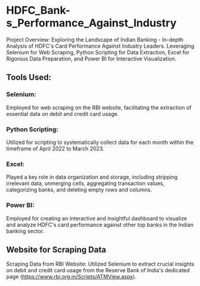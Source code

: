 # HDFC_Bank-s_Performance_Against_Industry
Project Overview: Exploring the Landscape of Indian Banking - In-depth Analysis of HDFC's Card Performance Against Industry Leaders. Leveraging Selenium for Web Scraping, Python Scripting for Data Extraction, Excel for Rigorous Data Preparation, and Power BI for Interactive Visualization.


## Tools Used:

### Selenium: 
Employed for web scraping on the RBI website, facilitating the extraction of essential data on debit and credit card usage.

### Python Scripting: 
Utilized for scripting to systematically collect data for each month within the timeframe of April 2022 to March 2023.

### Excel: 
Played a key role in data organization and storage, including stripping irrelevant data, unmerging cells, aggregating transaction values, categorizing banks, and deleting empty rows and columns.

### Power BI: 
Employed for creating an interactive and insightful dashboard to visualize and analyze HDFC's card performance against other top banks in the Indian banking sector.


## Website for Scraping Data
Scraping Data from RBI Website: Utilized Selenium to extract crucial insights on debit and credit card usage from the Reserve Bank of India's dedicated page (https://www.rbi.org.in/Scripts/ATMView.aspx).
